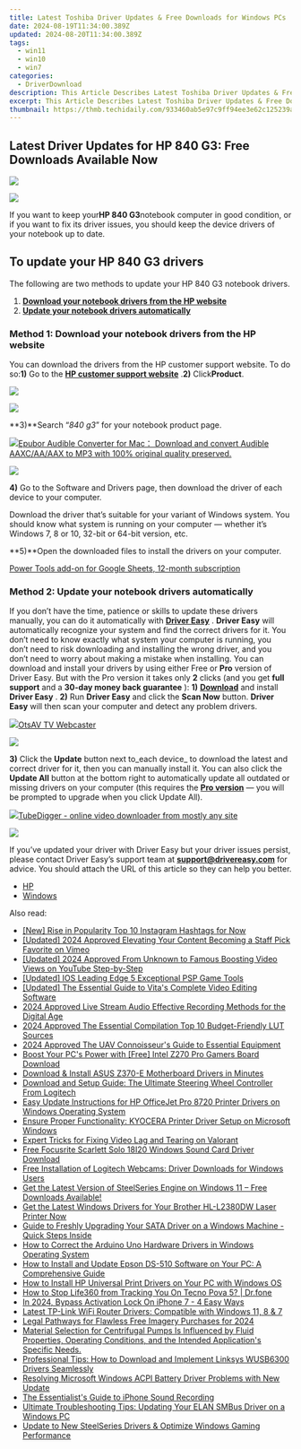 ```yaml
---
title: Latest Toshiba Driver Updates & Free Downloads for Windows PCs
date: 2024-08-19T11:34:00.389Z
updated: 2024-08-20T11:34:00.389Z
tags:
  - win11
  - win10
  - win7
categories:
  - DriverDownload
description: This Article Describes Latest Toshiba Driver Updates & Free Downloads for Windows PCs
excerpt: This Article Describes Latest Toshiba Driver Updates & Free Downloads for Windows PCs
thumbnail: https://thmb.techidaily.com/933460ab5e97c9ff94ee3e62c125239a5731074d09b9d43607b3861f48a7087e.jpg
---
```


## Latest Driver Updates for HP 840 G3: Free Downloads Available Now

<!-- affiliate ads begin -->
<a href="https://secure.2checkout.com/order/checkout.php?PRODS=3727260&QTY=1&AFFILIATE=108875&CART=1"><img src="http://www.aiseesoft.com/avangate/30p/banner.jpg" border="0"></a>
<!-- affiliate ads end -->
![](https://images.drivereasy.com/wp-content/uploads/2018/06/img_5b28bf091aa13-300x225.jpg)

If you want to keep your**HP 840 G3**notebook computer in good condition, or if you want to fix its driver issues, you should keep the device drivers of your notebook up to date.

## To update your HP 840 G3 drivers

The following are two methods to update your HP 840 G3 notebook drivers.

1. [**Download your notebook drivers from the HP website**](https://tools.techidaily.com/drivereasy/download/)
2. [**Update your notebook drivers automatically**](https://tools.techidaily.com/drivereasy/download/)

### Method 1: Download your notebook drivers from the HP website

You can download the drivers from the HP customer support website. To do so:**1)** Go to the **[HP customer support website](https://support.hp.com/us-en)** .**2)** Click**Product**.

<!-- affiliate ads begin -->
<a href="https://secure.2checkout.com/order/checkout.php?PRODS=3546200&QTY=1&AFFILIATE=108875&CART=1"><img src="http://www.binteko.com/sites/default/files/banner01_468x60a.gif" border="0"></a>
<!-- affiliate ads end -->
![](https://images.drivereasy.com/wp-content/uploads/2018/06/img_5b28c52d68cef.jpg)

**3)**Search “_840 g3_” for your notebook product page.

<!-- affiliate ads begin -->
<a href="https://secure.2checkout.com/order/checkout.php?PRODS=4713565&QTY=1&AFFILIATE=108875&CART=1"><img src="https://www.epubor.com/images/uppic/audible-converter-interface.png" border="0">Epubor Audible Converter for Mac： Download and convert Audible AAXC/AA/AAX to MP3 with 100% original quality preserved.</a>
<!-- affiliate ads end -->
![](https://images.drivereasy.com/wp-content/uploads/2018/06/img_5b28c5ba98220.jpg)

**4)** Go to the Software and Drivers page, then download the driver of each device to your computer.

 Download the driver that’s suitable for your variant of Windows system. You should know what system is running on your computer — whether it’s Windows 7, 8 or 10, 32-bit or 64-bit version, etc.

**5)**Open the downloaded files to install the drivers on your computer.

<!-- affiliate ads begin -->
<a href="https://secure.2checkout.com/order/checkout.php?PRODS=4721564&QTY=1&AFFILIATE=108875&CART=1">Power Tools add-on for Google Sheets, 12-month subscription</a>
<!-- affiliate ads end -->
### Method 2: Update your notebook drivers automatically

If you don’t have the time, patience or skills to update these drivers manually, you can do it automatically with [**Driver Easy**](https://tools.techidaily.com/drivereasy/download/) . **Driver Easy**  will automatically recognize your system and find the correct drivers for it. You don’t need to know exactly what system your computer is running, you don’t need to risk downloading and installing the wrong driver, and you don’t need to worry about making a mistake when installing.  You can download and install your drivers by using either Free or **Pro**  version of Driver Easy. But with the Pro version it takes only **2**  clicks (and you get **full support** and a **30-day money back guarantee** ): **1)** [**Download**](https://tools.techidaily.com/drivereasy/download/) and install **Driver Easy** . **2)** Run **Driver Easy** and click the **Scan Now** button. **Driver Easy**  will then scan your computer and detect any problem drivers.

<!-- affiliate ads begin -->
<a href="https://otszone.ots7.com/order/checkout.php?PRODS=4713324&QTY=1&AFFILIATE=108875&CART=1"><img src="https://green.ots7.com/screenshots/OtsAV/OtsAVTV1.90-300x188.jpg" border="0">OtsAV TV Webcaster</a>
<!-- affiliate ads end -->
![](https://images.drivereasy.com/wp-content/uploads/2018/06/img_5b1a66b4a3dfe.jpg)

**3)**  Click the **Update**  button next to_each device_ to download the latest and correct driver for it, then you can manually install it. You can also click the **Update All**  button at the bottom right to automatically update all outdated or missing drivers on your computer (this requires the **[Pro version](https://tools.techidaily.com/drivereasy/download/)**  — you will be prompted to upgrade when you click Update All).

<!-- affiliate ads begin -->
<a href="https://secure.2checkout.com/order/checkout.php?PRODS=4572700&QTY=1&AFFILIATE=108875&CART=1"><img src="	https://www.tubedigger.com/wp-content/uploads/2020/08/tubedigger-software-new.png" border="0">TubeDigger - online video downloader from mostly any site</a>
<!-- affiliate ads end -->
![](https://images.drivereasy.com/wp-content/uploads/2018/06/img_5b28d0824cae7.jpg)

 If you’ve updated your driver with Driver Easy but your driver issues persist, please contact Driver Easy’s support team at **[support@drivereasy.com](https://tools.techidaily.com/drivereasy/download/)**  for advice. You should attach the URL of this article so they can help you better.

* [HP](https://tools.techidaily.com/drivereasy/download/)
* [Windows](https://tools.techidaily.com/drivereasy/download/)

<ins class="adsbygoogle"
     style="display:block"
     data-ad-format="autorelaxed"
     data-ad-client="ca-pub-7571918770474297"
     data-ad-slot="1223367746"></ins>



<ins class="adsbygoogle"
     style="display:block"
     data-ad-client="ca-pub-7571918770474297"
     data-ad-slot="8358498916"
     data-ad-format="auto"
     data-full-width-responsive="true"></ins>

<span class="atpl-alsoreadstyle">Also read:</span>
<div><ul>
<li><a href="https://instagram-clips.techidaily.com/new-rise-in-popularity-top-10-instagram-hashtags-for-now/"><u>[New] Rise in Popularity  Top 10 Instagram Hashtags for Now</u></a></li>
<li><a href="https://vimeo-videos.techidaily.com/updated-2024-approved-elevating-your-content-becoming-a-staff-pick-favorite-on-vimeo/"><u>[Updated] 2024 Approved  Elevating Your Content  Becoming a Staff Pick Favorite on Vimeo</u></a></li>
<li><a href="https://eaxpv-info.techidaily.com/updated-2024-approved-from-unknown-to-famous-boosting-video-views-on-youtube-step-by-step/"><u>[Updated] 2024 Approved  From Unknown to Famous  Boosting Video Views on YouTube Step-by-Step</u></a></li>
<li><a href="https://video-capture.techidaily.com/updated-ios-leading-edge-5-exceptional-psp-game-tools/"><u>[Updated] IOS Leading Edge  5 Exceptional PSP Game Tools</u></a></li>
<li><a href="https://some-tips.techidaily.com/updated-the-essential-guide-to-vitas-complete-video-editing-software/"><u>[Updated] The Essential Guide to Vita's Complete Video Editing Software</u></a></li>
<li><a href="https://screen-recording.techidaily.com/2024-approved-live-stream-audio-effective-recording-methods-for-the-digital-age/"><u>2024 Approved  Live Stream Audio  Effective Recording Methods for the Digital Age</u></a></li>
<li><a href="https://some-approaches.techidaily.com/2024-approved-the-essential-compilation-top-10-budget-friendly-lut-sources/"><u>2024 Approved  The Essential Compilation  Top 10 Budget-Friendly LUT Sources</u></a></li>
<li><a href="https://some-approaches.techidaily.com/2024-approved-the-uav-connoisseurs-guide-to-essential-equipment/"><u>2024 Approved  The UAV Connoisseur's Guide to Essential Equipment</u></a></li>
<li><a href="https://hardware-help.techidaily.com/boost-your-pcs-power-with-free-intel-z270-pro-gamers-board-download/"><u>Boost Your PC's Power with [Free] Intel Z270 Pro Gamers Board Download</u></a></li>
<li><a href="https://hardware-help.techidaily.com/download-and-install-asus-z370-e-motherboard-drivers-in-minutes/"><u>Download & Install ASUS Z370-E Motherboard Drivers in Minutes</u></a></li>
<li><a href="https://hardware-help.techidaily.com/download-and-setup-guide-the-ultimate-steering-wheel-controller-from-logitech/"><u>Download and Setup Guide: The Ultimate Steering Wheel Controller From Logitech</u></a></li>
<li><a href="https://hardware-help.techidaily.com/easy-update-instructions-for-hp-officejet-pro-8720-printer-drivers-on-windows-operating-system/"><u>Easy Update Instructions for HP OfficeJet Pro 8720 Printer Drivers on Windows Operating System</u></a></li>
<li><a href="https://hardware-help.techidaily.com/ensure-proper-functionality-kyocera-printer-driver-setup-on-microsoft-windows/"><u>Ensure Proper Functionality: KYOCERA Printer Driver Setup on Microsoft Windows</u></a></li>
<li><a href="https://win-howtos.techidaily.com/expert-tricks-for-fixing-video-lag-and-tearing-on-valorant/"><u>Expert Tricks for Fixing Video Lag and Tearing on Valorant</u></a></li>
<li><a href="https://hardware-help.techidaily.com/free-focusrite-scarlett-solo-18i20-windows-sound-card-driver-download/"><u>Free Focusrite Scarlett Solo 18I20 Windows Sound Card Driver Download</u></a></li>
<li><a href="https://hardware-help.techidaily.com/free-installation-of-logitech-webcams-driver-downloads-for-windows-users/"><u>Free Installation of Logitech Webcams: Driver Downloads for Windows Users</u></a></li>
<li><a href="https://hardware-help.techidaily.com/get-the-latest-version-of-steelseries-engine-on-windows-11-free-downloads-available/"><u>Get the Latest Version of SteelSeries Engine on Windows 11 – Free Downloads Available!</u></a></li>
<li><a href="https://hardware-help.techidaily.com/1722967004177-get-the-latest-windows-drivers-for-your-brother-hl-l2380dw-laser-printer-now/"><u>Get the Latest Windows Drivers for Your Brother HL-L2380DW Laser Printer Now</u></a></li>
<li><a href="https://hardware-help.techidaily.com/1722960486115-guide-to-freshly-upgrading-your-sata-driver-on-a-windows-machine-quick-steps-inside/"><u>Guide to Freshly Upgrading Your SATA Driver on a Windows Machine - Quick Steps Inside</u></a></li>
<li><a href="https://hardware-help.techidaily.com/how-to-correct-the-arduino-uno-hardware-drivers-in-windows-operating-system/"><u>How to Correct the Arduino Uno Hardware Drivers in Windows Operating System</u></a></li>
<li><a href="https://hardware-help.techidaily.com/how-to-install-and-update-epson-ds-510-software-on-your-pc-a-comprehensive-guide/"><u>How to Install and Update Epson DS-510 Software on Your PC: A Comprehensive Guide</u></a></li>
<li><a href="https://hardware-help.techidaily.com/how-to-install-hp-universal-print-drivers-on-your-pc-with-windows-os/"><u>How to Install HP Universal Print Drivers on Your PC with Windows OS</u></a></li>
<li><a href="https://fake-location.techidaily.com/how-to-stop-life360-from-tracking-you-on-tecno-pova-5-drfone-by-drfone-virtual-android/"><u>How to Stop Life360 from Tracking You On Tecno Pova 5? | Dr.fone</u></a></li>
<li><a href="https://activate-lock.techidaily.com/in-2024-bypass-activation-lock-on-iphone-7-4-easy-ways-by-drfone-ios/"><u>In 2024, Bypass Activation Lock On iPhone 7 - 4 Easy Ways</u></a></li>
<li><a href="https://hardware-help.techidaily.com/latest-tp-link-wifi-router-drivers-compatible-with-windows-11-8-and-7/"><u>Latest TP-Link WiFi Router Drivers: Compatible with Windows 11, 8 & 7</u></a></li>
<li><a href="https://extra-support.techidaily.com/legal-pathways-for-flawless-free-imagery-purchases-for-2024/"><u>Legal Pathways for Flawless Free Imagery Purchases for 2024</u></a></li>
<li><a href="https://hardware-help.techidaily.com/material-selection-for-centrifugal-pumps-is-influenced-by-fluid-properties-operating-conditions-and-the-intended-applications-specific-needs/"><u>Material Selection for Centrifugal Pumps Is Influenced by Fluid Properties, Operating Conditions, and the Intended Application's Specific Needs.</u></a></li>
<li><a href="https://hardware-help.techidaily.com/professional-tips-how-to-download-and-implement-linksys-wusb6300-drivers-seamlessly/"><u>Professional Tips: How to Download and Implement Linksys WUSB6300 Drivers Seamlessly</u></a></li>
<li><a href="https://hardware-help.techidaily.com/resolving-microsoft-windows-acpi-battery-driver-problems-with-new-update/"><u>Resolving Microsoft Windows ACPI Battery Driver Problems with New Update</u></a></li>
<li><a href="https://screen-capture.techidaily.com/the-essentialists-guide-to-iphone-sound-recording/"><u>The Essentialist's Guide to iPhone Sound Recording</u></a></li>
<li><a href="https://hardware-help.techidaily.com/ultimate-troubleshooting-tips-updating-your-elan-smbus-driver-on-a-windows-pc/"><u>Ultimate Troubleshooting Tips: Updating Your ELAN SMBus Driver on a Windows PC</u></a></li>
<li><a href="https://hardware-help.techidaily.com/update-to-new-steelseries-drivers-and-optimize-windows-gaming-performance/"><u>Update to New SteelSeries Drivers & Optimize Windows Gaming Performance</u></a></li>
</ul></div>

